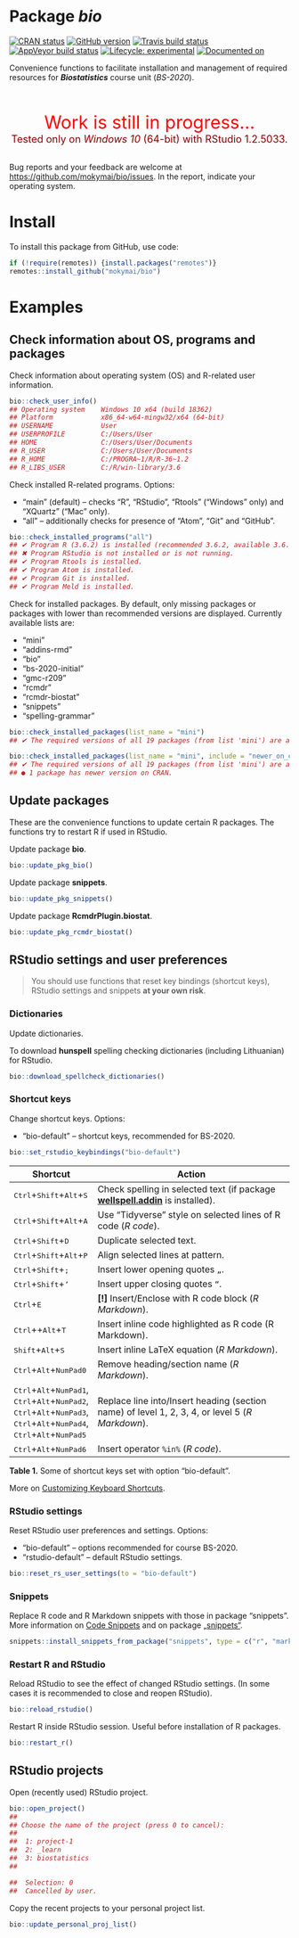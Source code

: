 
<!-- README.md is generated from README.Rmd. Please edit that file -->

# Package ***bio***

<!-- badges: start -->

[![CRAN
status](https://www.r-pkg.org/badges/version/bio)](https://CRAN.R-project.org/package=bio)
[![GitHub
version](https://img.shields.io/badge/GitHub-v0.0.0.9018-brightgreen.svg)](https://github.com/mokymai/bio)
[![Travis build
status](https://travis-ci.com/mokymai/bio.svg?branch=master)](https://travis-ci.com/mokymai/bio)
[![AppVeyor build
status](https://ci.appveyor.com/api/projects/status/github/mokymai/bio?branch=master&svg=true)](https://ci.appveyor.com/project/mokymai/bio)
[![Lifecycle:
experimental](https://img.shields.io/badge/lifecycle-experimental-orange.svg)](https://www.tidyverse.org/lifecycle/#experimental)
[![Documented
on](https://img.shields.io/badge/Documentation-2020--02--16-yellowgreen.svg)]()
<!-- badges: end -->

Convenience functions to facilitate installation and management of
required resources for ***Biostatistics*** course unit (*BS-2020*).

<center>

<font color="red" size=6> <br> Work is still in progress… </font> <br>
<font color="darkred" size=4> Tested only on <em>Windows 10</em>
(64-bit) with RStudio 1.2.5033. </font> <br><br>

</center>

Bug reports and your feedback are welcome at
<https://github.com/mokymai/bio/issues>. In the report, indicate your
operating system.

# Install

To install this package from GitHub, use code:

``` r
if (!require(remotes)) {install.packages("remotes")}
remotes::install_github("mokymai/bio")
```

# Examples

## Check information about OS, programs and packages

Check information about operating system (OS) and R-related user
information.

``` r
bio::check_user_info()
## Operating system    Windows 10 x64 (build 18362)
## Platform            x86_64-w64-mingw32/x64 (64-bit)
## USERNAME            User
## USERPROFILE         C:/Users/User
## HOME                C:/Users/User/Documents
## R_USER              C:/Users/User/Documents
## R_HOME              C:/PROGRA~1/R/R-36~1.2
## R_LIBS_USER         C:/R/win-library/3.6
```

Check installed R-related programs. Options:

  - “main” (default) – checks “R”, “RStudio”, “Rtools” (“Windows” only)
    and “XQuartz” (“Mac” only).
  - “all” – additionally checks for presence of “Atom”, “Git” and
    “GitHub”.

<!-- end list -->

``` r
bio::check_installed_programs("all")
## ✔ Program R (3.6.2) is installed (recommended 3.6.2, available 3.6.2)
## ✖ Program RStudio is not installed or is not running.
## ✔ Program Rtools is installed.
## ✔ Program Atom is installed.
## ✔ Program Git is installed.
## ✔ Program Meld is installed.
```

Check for installed packages. By default, only missing packages or
packages with lower than recommended versions are displayed. Currently
available lists are:

  - “mini”
  - “addins-rmd”
  - “bio”
  - “bs-2020-initial”
  - “gmc-r209”
  - “rcmdr”
  - “rcmdr-biostat”
  - “snippets”
  - “spelling-grammar”

<!-- end list -->

``` r
bio::check_installed_packages(list_name = "mini")
## ✔ The required versions of all 19 packages (from list 'mini') are already installed.
```

``` r
bio::check_installed_packages(list_name = "mini", include = "newer_on_cran")
## ✔ The required versions of all 19 packages (from list 'mini') are already installed.
## ● 1 package has newer version on CRAN.
```

## Update packages

These are the convenience functions to update certain R packages. The
functions try to restart R if used in RStudio.

Update package **bio**.

``` r
bio::update_pkg_bio()
```

Update package **snippets**.

``` r
bio::update_pkg_snippets()
```

Update package **RcmdrPlugin.biostat**.

``` r
bio::update_pkg_rcmdr_biostat()
```

## RStudio settings and user preferences

> You should use functions that reset key bindings (shortcut keys),
> RStudio settings and snippets **at your own risk**.

### Dictionaries

Update dictionaries.

To download **hunspell** spelling checking dictionaries (including
Lithuanian) for RStudio.

``` r
bio::download_spellcheck_dictionaries()
```

### Shortcut keys

Change shortcut keys. Options:

  - “bio-default” – shortcut keys, recommended for BS-2020.

<!-- end list -->

``` r
bio::set_rstudio_keybindings("bio-default")
```

| Shortcut                                                                                                                                                                                                                                                                      | Action                                                                                                                       |
| ----------------------------------------------------------------------------------------------------------------------------------------------------------------------------------------------------------------------------------------------------------------------------- | ---------------------------------------------------------------------------------------------------------------------------- |
| <kbd>Ctrl</kbd>+<kbd>Shift</kbd>+<kbd>Alt</kbd>+<kbd>S</kbd>                                                                                                                                                                                                                  | Check spelling in selected text (if package [**wellspell.addin**](https://github.com/nevrome/wellspell.addin) is installed). |
| <kbd>Ctrl</kbd>+<kbd>Shift</kbd>+<kbd>Alt</kbd>+<kbd>A</kbd>                                                                                                                                                                                                                  | Use “Tidyverse” style on selected lines of R code (*R code*).                                                                |
| <kbd>Ctrl</kbd>+<kbd>Shift</kbd>+<kbd>D</kbd>                                                                                                                                                                                                                                 | Duplicate selected text.                                                                                                     |
| <kbd>Ctrl</kbd>+<kbd>Shift</kbd>+<kbd>Alt</kbd>+<kbd>P</kbd>                                                                                                                                                                                                                  | Align selected lines at pattern.                                                                                             |
| <kbd>Ctrl</kbd>+<kbd>Shift</kbd>+<kbd>;</kbd>                                                                                                                                                                                                                                 | Insert lower opening quotes `„`.                                                                                             |
| <kbd>Ctrl</kbd>+<kbd>Shift</kbd>+<kbd>’</kbd>                                                                                                                                                                                                                                 | Insert upper closing quotes `“`.                                                                                             |
| <kbd>Ctrl</kbd>+<kbd>E</kbd>                                                                                                                                                                                                                                                  | **\[\!\]** Insert/Enclose with R code block (*R Markdown*).                                                                  |
| <kbd>Ctrl</kbd>++<kbd>Alt</kbd>+<kbd>T</kbd>                                                                                                                                                                                                                                  | Insert inline code highlighted as R code (R Markdown).                                                                       |
| <kbd>Shift</kbd>+<kbd>Alt</kbd>+<kbd>S</kbd>                                                                                                                                                                                                                                  | Insert inline LaTeX equation (*R Markdown*).                                                                                 |
| <kbd>Ctrl</kbd>+<kbd>Alt</kbd>+<kbd>NumPad0</kbd>                                                                                                                                                                                                                             | Remove heading/section name (*R Markdown*).                                                                                  |
| <kbd>Ctrl</kbd>+<kbd>Alt</kbd>+<kbd>NumPad1</kbd>,<br> <kbd>Ctrl</kbd>+<kbd>Alt</kbd>+<kbd>NumPad2</kbd>,<br> <kbd>Ctrl</kbd>+<kbd>Alt</kbd>+<kbd>NumPad3</kbd>,<br> <kbd>Ctrl</kbd>+<kbd>Alt</kbd>+<kbd>NumPad4</kbd>,<br> <kbd>Ctrl</kbd>+<kbd>Alt</kbd>+<kbd>NumPad5</kbd> | Replace line into/Insert heading (section name) of level 1, 2, 3, 4, or level 5 (*R Markdown*).                              |
| <kbd>Ctrl</kbd>+<kbd>Alt</kbd>+<kbd>NumPad6</kbd>                                                                                                                                                                                                                             | Insert operator `%in%` (*R code*).                                                                                           |

**Table 1.** Some of shortcut keys set with option “bio-default”.

<!-- "addins.rmd::rmd_list_numbered"                : "Ctrl+Shift+Alt+L", -->

<!-- "addins.rs::rs_align_code_at_arrow"            : "Ctrl+Shift+Alt+[", -->

<!-- "addins.rs::rs_align_code_at_equal"            : "Ctrl+Shift+Alt+]", -->

<!-- "addins.rs::rs_insert_exposition_pipe"         : "Ctrl+Alt+S", -->

<!-- "addins.rs::rs_insert_infix_in"                : "Ctrl+Alt+NumPad6", -->

<!-- "addins.rs::rs_insert_line_ds"                 : "Ctrl+Shift+Alt+Q", -->

<!-- "addins.rs::rs_insert_line_ss"                 : "Shift+Alt+Q", -->

<!-- "addins.rs::rs_insert_line_sw"                 : "Ctrl+Shift+Q", -->

<!-- "addins.rs::rs_insert_matrix_multiplication"   : "Ctrl+Alt+NumPad8", -->

<!-- "addins.rs::rs_insert_tee_pipe"                : "Ctrl+Alt+.", -->

<!-- "addins.rs::rs_insert_update_pipe"             : "Ctrl+Alt+,", -->

<!-- "addins.rs::rs_replace_slash_b2fw"             : "Ctrl+Alt+/", -->

<!-- "addins.rs::rs_replace_slash_bd2s"             : "Ctrl+Shift+Alt+\\", -->

<!-- "addins.rs::rs_replace_slash_bs2d"             : "Ctrl+Alt+\\", -->

<!-- "addins.rs::rs_replace_slash_fw2b"             : "Ctrl+Shift+Alt+/", -->

<!-- "bookdown::mathquill"                          : "Ctrl+Alt+NumPad9", -->

More on [Customizing Keyboard
Shortcuts](https://support.rstudio.com/hc/en-us/articles/206382178-Customizing-Keyboard-Shortcuts).

### RStudio settings

Reset RStudio user preferences and settings. Options:

  - “bio-default” – options recommended for course BS-2020.
  - “rstudio-default” – default RStudio settings.

<!-- end list -->

``` r
bio::reset_rs_user_settings(to = "bio-default")
```

### Snippets

Replace R code and R Markdown snippets with those in package “snippets”.
More information on [Code
Snippets](https://support.rstudio.com/hc/en-us/articles/204463668-Code-Snippets)
and on package [„snippets“](https://gegznav.github.io/snippets/).

``` r
snippets::install_snippets_from_package("snippets", type = c("r", "markdown"), backup = TRUE)
```

### Restart R and RStudio

Reload RStudio to see the effect of changed RStudio settings. (In some
cases it is recommended to close and reopen RStudio).

``` r
bio::reload_rstudio()
```

Restart R inside RStudio session. Useful before installation of R
packages.

``` r
bio::restart_r()
```

## RStudio projects

Open (recently used) RStudio project.

``` r
bio::open_project()
## 
## Choose the name of the project (press 0 to cancel): 
## 
##  1: project-1 
##  2: _learn
##  3: biostatistics
##  

##  Selection: 0
##  Cancelled by user.
```

Copy the recent projects to your personal project list.

``` r
bio::update_personal_proj_list()
```
